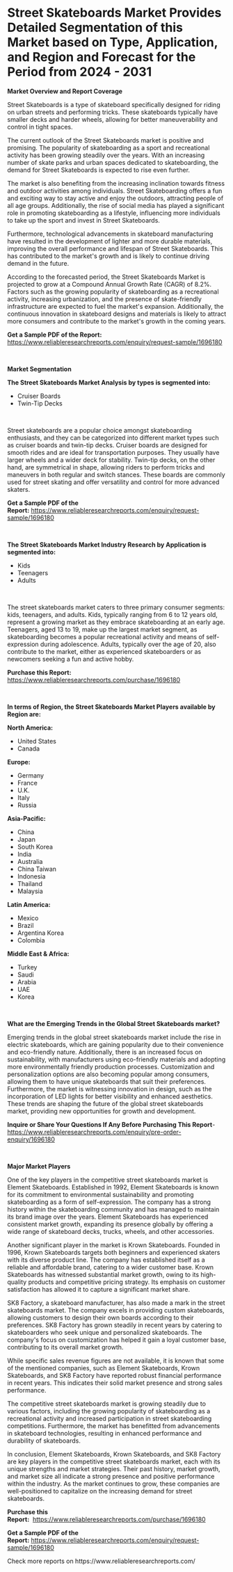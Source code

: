 <p><h1>Street Skateboards Market Provides Detailed Segmentation of this Market based on Type, Application, and Region and Forecast for the Period from 2024 - 2031</h1></p><p><strong>Market Overview and Report Coverage</strong></p>
<p><p>Street Skateboards is a type of skateboard specifically designed for riding on urban streets and performing tricks. These skateboards typically have smaller decks and harder wheels, allowing for better maneuverability and control in tight spaces.</p><p>The current outlook of the Street Skateboards market is positive and promising. The popularity of skateboarding as a sport and recreational activity has been growing steadily over the years. With an increasing number of skate parks and urban spaces dedicated to skateboarding, the demand for Street Skateboards is expected to rise even further.</p><p>The market is also benefiting from the increasing inclination towards fitness and outdoor activities among individuals. Street Skateboarding offers a fun and exciting way to stay active and enjoy the outdoors, attracting people of all age groups. Additionally, the rise of social media has played a significant role in promoting skateboarding as a lifestyle, influencing more individuals to take up the sport and invest in Street Skateboards.</p><p>Furthermore, technological advancements in skateboard manufacturing have resulted in the development of lighter and more durable materials, improving the overall performance and lifespan of Street Skateboards. This has contributed to the market's growth and is likely to continue driving demand in the future.</p><p>According to the forecasted period, the Street Skateboards Market is projected to grow at a Compound Annual Growth Rate (CAGR) of 8.2%. Factors such as the growing popularity of skateboarding as a recreational activity, increasing urbanization, and the presence of skate-friendly infrastructure are expected to fuel the market's expansion. Additionally, the continuous innovation in skateboard designs and materials is likely to attract more consumers and contribute to the market's growth in the coming years.</p></p>
<p><strong>Get a Sample PDF of the Report:</strong> <a href="https://www.reliableresearchreports.com/enquiry/request-sample/1696180">https://www.reliableresearchreports.com/enquiry/request-sample/1696180</a></p>
<p>&nbsp;</p>
<p><strong>Market Segmentation</strong></p>
<p><strong>The Street Skateboards Market Analysis by types is segmented into:</strong></p>
<p><ul><li>Cruiser Boards</li><li>Twin-Tip Decks</li></ul></p>
<p>&nbsp;</p>
<p><p>Street skateboards are a popular choice amongst skateboarding enthusiasts, and they can be categorized into different market types such as cruiser boards and twin-tip decks. Cruiser boards are designed for smooth rides and are ideal for transportation purposes. They usually have larger wheels and a wider deck for stability. Twin-tip decks, on the other hand, are symmetrical in shape, allowing riders to perform tricks and maneuvers in both regular and switch stances. These boards are commonly used for street skating and offer versatility and control for more advanced skaters.</p></p>
<p><strong>Get a Sample PDF of the Report:</strong>&nbsp;<a href="https://www.reliableresearchreports.com/enquiry/request-sample/1696180">https://www.reliableresearchreports.com/enquiry/request-sample/1696180</a></p>
<p>&nbsp;</p>
<p><strong>The Street Skateboards Market Industry Research by Application is segmented into:</strong></p>
<p><ul><li>Kids</li><li>Teenagers</li><li>Adults</li></ul></p>
<p>&nbsp;</p>
<p><p>The street skateboards market caters to three primary consumer segments: kids, teenagers, and adults. Kids, typically ranging from 6 to 12 years old, represent a growing market as they embrace skateboarding at an early age. Teenagers, aged 13 to 19, make up the largest market segment, as skateboarding becomes a popular recreational activity and means of self-expression during adolescence. Adults, typically over the age of 20, also contribute to the market, either as experienced skateboarders or as newcomers seeking a fun and active hobby.</p></p>
<p><strong>Purchase this Report:</strong>&nbsp; <a href="https://www.reliableresearchreports.com/purchase/1696180">https://www.reliableresearchreports.com/purchase/1696180</a></p>
<p>&nbsp;</p>
<p><strong>In terms of Region, the Street Skateboards Market Players available by Region are:</strong></p>
<p>
    <p> <strong> North America: </strong>
        <ul>
            <li>United States</li>
            <li>Canada</li>
        </ul>
        </p> 
    <p> <strong> Europe: </strong>
        <ul>
            <li>Germany</li>
            <li>France</li>
            <li>U.K.</li>
            <li>Italy</li>
            <li>Russia</li>
        </ul>
        </p> 
    <p> <strong> Asia-Pacific: </strong>
        <ul>
            <li>China</li>
            <li>Japan</li>
            <li>South Korea</li>
            <li>India</li>
            <li>Australia</li>
            <li>China Taiwan</li>
            <li>Indonesia</li>
            <li>Thailand</li>
            <li>Malaysia</li>
        </ul>
        </p> 
    <p> <strong> Latin America: </strong>
        <ul>
            <li>Mexico</li>
            <li>Brazil</li>
            <li>Argentina Korea</li>
            <li>Colombia</li>
        </ul>
        </p> 
    <p> <strong> Middle East & Africa: </strong>
        <ul>
            <li>Turkey</li>
            <li>Saudi</li>
            <li>Arabia</li>
            <li>UAE</li>
            <li>Korea</li>
        </ul>
    </p>
    </p>
<p>&nbsp;</p>
<p><strong>What are the Emerging Trends in the Global Street Skateboards market?</strong></p>
<p><p>Emerging trends in the global street skateboards market include the rise in electric skateboards, which are gaining popularity due to their convenience and eco-friendly nature. Additionally, there is an increased focus on sustainability, with manufacturers using eco-friendly materials and adopting more environmentally friendly production processes. Customization and personalization options are also becoming popular among consumers, allowing them to have unique skateboards that suit their preferences. Furthermore, the market is witnessing innovation in design, such as the incorporation of LED lights for better visibility and enhanced aesthetics. These trends are shaping the future of the global street skateboards market, providing new opportunities for growth and development.</p></p>
<p><strong>Inquire or Share Your Questions If Any Before Purchasing This Report</strong>- <a href="https://www.reliableresearchreports.com/enquiry/pre-order-enquiry/1696180">https://www.reliableresearchreports.com/enquiry/pre-order-enquiry/1696180</a></p>
<p>&nbsp;</p>
<p><strong>Major Market Players</strong></p>
<p><p>One of the key players in the competitive street skateboards market is Element Skateboards. Established in 1992, Element Skateboards is known for its commitment to environmental sustainability and promoting skateboarding as a form of self-expression. The company has a strong history within the skateboarding community and has managed to maintain its brand image over the years. Element Skateboards has experienced consistent market growth, expanding its presence globally by offering a wide range of skateboard decks, trucks, wheels, and other accessories.</p><p>Another significant player in the market is Krown Skateboards. Founded in 1996, Krown Skateboards targets both beginners and experienced skaters with its diverse product line. The company has established itself as a reliable and affordable brand, catering to a wider customer base. Krown Skateboards has witnessed substantial market growth, owing to its high-quality products and competitive pricing strategy. Its emphasis on customer satisfaction has allowed it to capture a significant market share.</p><p>SK8 Factory, a skateboard manufacturer, has also made a mark in the street skateboards market. The company excels in providing custom skateboards, allowing customers to design their own boards according to their preferences. SK8 Factory has grown steadily in recent years by catering to skateboarders who seek unique and personalized skateboards. The company's focus on customization has helped it gain a loyal customer base, contributing to its overall market growth.</p><p>While specific sales revenue figures are not available, it is known that some of the mentioned companies, such as Element Skateboards, Krown Skateboards, and SK8 Factory have reported robust financial performance in recent years. This indicates their solid market presence and strong sales performance.</p><p>The competitive street skateboards market is growing steadily due to various factors, including the growing popularity of skateboarding as a recreational activity and increased participation in street skateboarding competitions. Furthermore, the market has benefitted from advancements in skateboard technologies, resulting in enhanced performance and durability of skateboards.</p><p>In conclusion, Element Skateboards, Krown Skateboards, and SK8 Factory are key players in the competitive street skateboards market, each with its unique strengths and market strategies. Their past history, market growth, and market size all indicate a strong presence and positive performance within the industry. As the market continues to grow, these companies are well-positioned to capitalize on the increasing demand for street skateboards.</p></p>
<p><strong>Purchase this Report:</strong>&nbsp;&nbsp;<a href="https://www.reliableresearchreports.com/purchase/1696180">https://www.reliableresearchreports.com/purchase/1696180</a></p>
<p></p>
<p><strong>Get a Sample PDF of the Report:</strong>&nbsp;<a href="https://www.reliableresearchreports.com/enquiry/request-sample/1696180">https://www.reliableresearchreports.com/enquiry/request-sample/1696180</a></p>
<p>Check more reports on https://www.reliableresearchreports.com/</p>